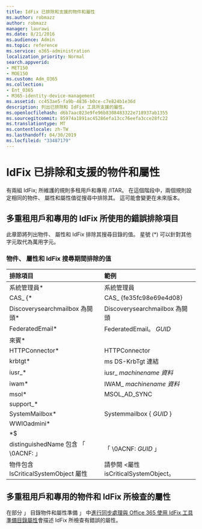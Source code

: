 ```yaml
---
title: IdFix 已排除和支援的物件和屬性
ms.author: robmazz
author: robmazz
manager: laurawi
ms.date: 8/21/2016
ms.audience: Admin
ms.topic: reference
ms.service: o365-administration
localization_priority: Normal
search.appverid:
- MET150
- MOE150
ms.custom: Adm_O365
ms.collection:
- Ent_O365
- M365-identity-device-management
ms.assetid: cc453ae5-fa9b-4836-b0ce-c7e824b1e36d
description: 列出已排除和 IdFix 工具所支援的屬性。
ms.openlocfilehash: d6b7aac023e9fe96b8308483322e718937ab1355
ms.sourcegitcommit: 85974a1891ac45286efa13cc76eefa3cce28fc22
ms.translationtype: MT
ms.contentlocale: zh-TW
ms.lasthandoff: 04/30/2019
ms.locfileid: "33487179"
---
```

# <a name="idfix-excluded-and-supported-objects-and-attributes"></a>IdFix 已排除和支援的物件和屬性
有兩組 IdFix; 所維護的規則多租用戶和專用 /ITAR。 在這個階段中，兩個規則設定相同的物件、 屬性和屬性值從搜尋中排除其。 這可能會變更在未來版本。
  
## <a name="multi-tenant-and-dedicated-error-exclusions-used-by-idfix"></a>多重租用戶和專用的 IdFix 所使用的錯誤排除項目
此章節將列出物件、 屬性和 IdFix 排除其搜尋目錄的值。 星號 (\*) 可以針對其他字元取代為萬用字元。
  
### <a name="objects-attributes-and-values-excluded-during-an-idfix-search"></a>物件、 屬性和 IdFix 搜尋期間排除的值

|**排除項目**|**範例**|
|:-----|:-----|
|系統管理員\* |系統管理員 |
|CAS_ {\*  |CAS_ {fe35fc98e69e4d08} |
|Discoverysearchmailbox 為開頭\*  |Discoverysearchmailbox 為開頭  |
|FederatedEmail\* |FederatedEmail。 *GUID* |
|來賓\* ||
|HTTPConnector\*  |HTTPConnector |
|krbtgt\* |ms DS-KrbTgt 連結 |
|iusr_\* |iusr_ *machinename 資料* |
|iwam\*  |IWAM_ *machinename 資料* |
|msol\* |MSOL_AD_SYNC |
|support_\* ||
|SystemMailbox\* |Systemmailbox { *GUID* }|
|WWIOadmini\*  ||
|\*$ ||
|distinguishedName 包含 「 \0ACNF: 」|「 \0ACNF: *GUID* 」 |
|物件包含 IsCriticalSystemObject 屬性 |請參閱 <<c0>屬性 isCriticalSystemObject。 |
   
## <a name="multi-tenant-and-dedicated-objects-and-attributes-checked-by-idfix"></a>多重租用戶和專用的物件和 IdFix 所檢查的屬性
在部分 」 目錄物件和屬性準備 」 中[進行同步處理與 Office 365 使用 IdFix 工具準備目錄屬性](prepare-directory-attributes-for-synch-with-idfix.md)會描述 IdFix 所檢查有錯誤的屬性。
  

